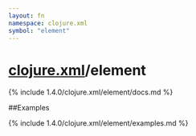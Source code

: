 ```yaml
---
layout: fn
namespace: clojure.xml
symbol: "element"
---
```


# [clojure.xml](../)/element

{% include 1.4.0/clojure.xml/element/docs.md %}

##Examples

{% include 1.4.0/clojure.xml/element/examples.md %}


